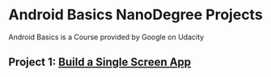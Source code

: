 # Android Basics NanoDegree Projects

Android Basics is a Course provided by Google on Udacity

## Project 1: [Build a Single Screen App](https://github.com/kkdroidgit/Udacity-Android-Basics-Nanodegree/tree/master/SingleScreenApp)


